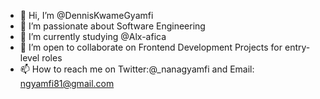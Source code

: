 - 👋 Hi, I’m @DennisKwameGyamfi
- 👀 I’m passionate about Software Engineering
- 🌱 I’m currently studying @Alx-afica
- 💞️ I’m open to collaborate on Frontend Development Projects for entry-level roles
- 📫 How to reach me on Twitter:@_nanagyamfi  and Email: ngyamfi81@gmail.com

<!---
DennisKGyamfi/DennisKGyamfi is a ✨ special ✨ repository because its `README.md` (this file) appears on your GitHub profile.
You can click the Preview link to take a look at your changes.
--->
